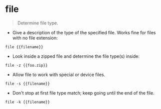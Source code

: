 # file

> Determine file type.

- Give a description of the type of the specified file.  Works fine for files with no file extension:

`file {{filename}}`

- Look inside a zipped file and determine the file type(s) inside:

`file -z {{foo.zip}}`

- Allow file to work with special or device files.

`file -s {{filename}}`

- Don't stop at first file type match; keep going until the end of the file.

`file -k {{filename}}`
